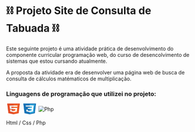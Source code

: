 #  ⛓ Projeto Site de Consulta de Tabuada  ⛓
Este seguinte projeto é uma atividade prática de desenvolvimento do componente curricular programação web, do curso de desencolvimento de sistemas que estou cursando atualmente. 

A proposta da atividade era de desenvolver uma página web de busca de consulta de cálculos matématicos de multiplicação.

### Linguagens de programação que utilizei no projeto:
<img align="center" alt="HTML" height="30" width="40" src="https://raw.githubusercontent.com/devicons/devicon/master/icons/html5/html5-original.svg"> <img align="center" alt="CSS" height="30" width="40" src="https://raw.githubusercontent.com/devicons/devicon/master/icons/css3/css3-original.svg"> <img align="center" alt="Php" height="30" width="40" src="https://cdn.jsdelivr.net/gh/devicons/devicon/icons/php/php-original.svg">

Html / Css / Php


